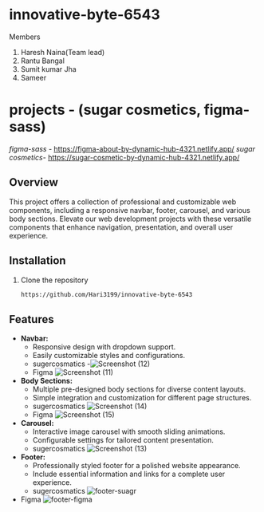 # innovative-byte-6543
Members
1. Haresh Naina(Team lead)
2. Rantu Bangal
3. Sumit kumar Jha
4. Sameer

# projects - (sugar cosmetics, figma-sass)
*figma-sass* -  https://figma-about-by-dynamic-hub-4321.netlify.app/
*sugar cosmetics*-  https://sugar-cosmetic-by-dynamic-hub-4321.netlify.app/

## Overview
This project offers a collection of professional and customizable web components, including a responsive navbar, footer, carousel, and various body sections. Elevate our web development projects with these versatile components that enhance navigation, presentation, and overall user experience.
## Installation
1. Clone the repository
   ```bash
   https://github.com/Hari3199/innovative-byte-6543
## Features
- **Navbar:**
  - Responsive design with dropdown support.
  - Easily customizable styles and configurations.
  - sugercosmatics
  -![Screenshot (12)](https://github.com/sachinkumanache/dynamic-hub-4321/assets/77038792/002ab612-7e81-48cf-bdc2-cb9e770d2b40)
  - Figma
  ![Screenshot (11)](https://github.com/sachinkumanache/dynamic-hub-4321/assets/77038792/84054f71-fccd-4828-a427-e20d054350d0)
- **Body Sections:**
  - Multiple pre-designed body sections for diverse content layouts.
  - Simple integration and customization for different page structures.
  - sugercosmatics
    ![Screenshot (14)](https://github.com/sachinkumanache/dynamic-hub-4321/assets/77038792/42588b6e-a660-4b16-93fa-7727148c64c7)
  - Figma
  ![Screenshot (15)](https://github.com/sachinkumanache/dynamic-hub-4321/assets/77038792/e4efe65b-4776-4e62-a09d-271a33aa4a6f)
- **Carousel:**
  - Interactive image carousel with smooth sliding animations.
  - Configurable settings for tailored content presentation.
  - sugercosmatics
  ![Screenshot (13)](https://github.com/sachinkumanache/dynamic-hub-4321/assets/77038792/64591af7-e03e-4733-a297-a55fdea44a70)
- **Footer:**
  - Professionally styled footer for a polished website appearance.
  - Include essential information and links for a complete user experience.
  - sugercosmatics
   ![footer-suagr](https://github.com/sachinkumanache/dynamic-hub-4321/assets/77038792/75a198c2-0bdc-4087-b7ab-7eadc2655f18)
 - Figma
   ![footer-figma](https://github.com/sachinkumanache/dynamic-hub-4321/assets/77038792/c618a379-c10b-4a46-bcc5-72052b0e6f4d)
